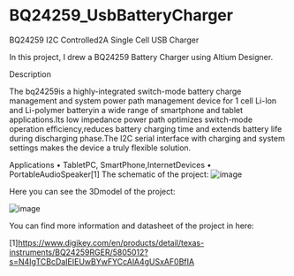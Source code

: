 # BQ24259_UsbBatteryCharger
BQ24259 I2C Controlled2A Single Cell USB Charger

In this project, I drew a BQ24259 Battery Charger using Altium Designer.

Description 

The bq24259is a highly-integrated switch-mode battery charge management and system power path management device for 1 cell Li-Ion and Li-polymer batteryin a wide range of smartphone and tablet applications.Its low impedance power path optimizes switch-mode operation efficiency,reduces battery charging time and extends battery life during discharging phase.The I2C serial interface with charging and system settings makes the device a truly flexible solution.


Applications
•  TabletPC, SmartPhone,InternetDevices
•  PortableAudioSpeaker[1]
The schematic of the project:
![image](https://user-images.githubusercontent.com/59101099/124651768-02541600-dea4-11eb-9eab-dae7c13b07af.png)





Here you can see the 3Dmodel of the project:


![image](https://user-images.githubusercontent.com/59101099/124651556-c02ad480-dea3-11eb-8c39-ba8b224bf267.png)






You can find more information and datasheet of the project in here:

[1]https://www.digikey.com/en/products/detail/texas-instruments/BQ24259RGER/5805012?s=N4IgTCBcDaIEIEUwBYwFYCcAlA4gUSxAF0BfIA
